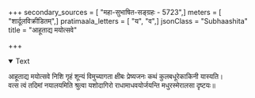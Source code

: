 +++
secondary_sources = [ "महा-सुभाषित-सङ्ग्रहः - 5723",]
meters = [ "शार्दूलविक्रीडितम्",]
pratimaala_letters = [ "य", "व",]
jsonClass = "Subhaashita"
title = "आहूताद्य मयोत्सवे"

+++

<details open><summary>Text</summary>

आहूताद्य मयोत्सवे निशि गृहं शून्यं विमुच्यागता क्षीबः प्रेष्यजनः कथं कुलबधूरेकाकिनी यास्यति।  
वत्स त्वं तदिमां नयालयमिति श्रुत्वा यशोदागिरो राधामाधवयोर्जयन्ति मधुरस्मेरालसा दृष्टयः॥
</details>
